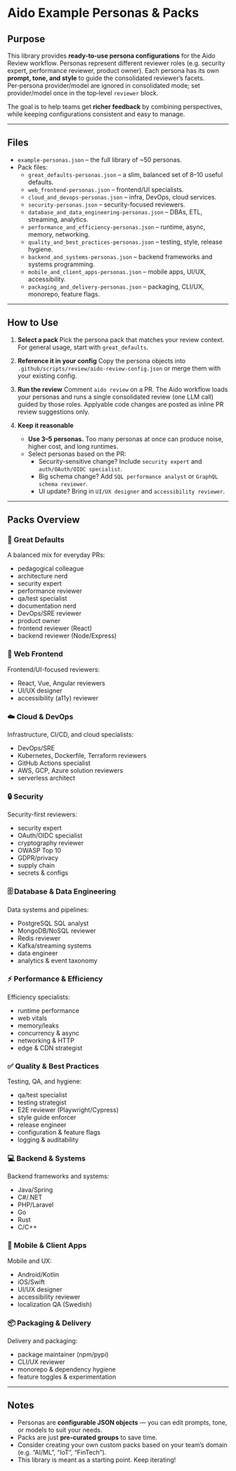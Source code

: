 # Aido Example Personas & Packs

## Purpose
This library provides **ready-to-use persona configurations** for the Aido Review workflow.
Personas represent different reviewer roles (e.g. security expert, performance reviewer, product owner).
Each persona has its own **prompt, tone, and style** to guide the consolidated reviewer’s facets.
Per‑persona provider/model are ignored in consolidated mode; set provider/model once in the top‑level `reviewer` block.

The goal is to help teams get **richer feedback** by combining perspectives, while keeping configurations consistent and easy to manage.

---

## Files

- `example-personas.json` – the full library of ~50 personas.
- Pack files:
  - `great_defaults-personas.json` – a slim, balanced set of 8–10 useful defaults.
  - `web_frontend-personas.json` – frontend/UI specialists.
  - `cloud_and_devops-personas.json` – infra, DevOps, cloud services.
  - `security-personas.json` – security-focused reviewers.
  - `database_and_data_engineering-personas.json` – DBAs, ETL, streaming, analytics.
  - `performance_and_efficiency-personas.json` – runtime, async, memory, networking.
  - `quality_and_best_practices-personas.json` – testing, style, release hygiene.
  - `backend_and_systems-personas.json` – backend frameworks and systems programming.
  - `mobile_and_client_apps-personas.json` – mobile apps, UI/UX, accessibility.
  - `packaging_and_delivery-personas.json` – packaging, CLI/UX, monorepo, feature flags.

---

## How to Use

1. **Select a pack**
   Pick the persona pack that matches your review context. For general usage, start with `great_defaults`.

2. **Reference it in your config**
   Copy the persona objects into `.github/scripts/review/aido-review-config.json`
   or merge them with your existing config.

3. **Run the review**
   Comment `aido review` on a PR.
   The Aido workflow loads your personas and runs a single consolidated review (one LLM call) guided by those roles. Applyable code changes are posted as inline PR review suggestions only.

4. **Keep it reasonable**
   - **Use 3–5 personas.**
     Too many personas at once can produce noise, higher cost, and long runtimes.
   - Select personas based on the PR:
     - Security-sensitive change? Include `security expert` and `auth/OAuth/OIDC specialist`.
     - Big schema change? Add `SQL performance analyst` or `GraphQL schema reviewer`.
     - UI update? Bring in `UI/UX designer` and `accessibility reviewer`.

---

## Packs Overview

### 🎯 Great Defaults
A balanced mix for everyday PRs:
- pedagogical colleague
- architecture nerd
- security expert
- performance reviewer
- qa/test specialist
- documentation nerd
- DevOps/SRE reviewer
- product owner
- frontend reviewer (React)
- backend reviewer (Node/Express)

### 🎨 Web Frontend
Frontend/UI-focused reviewers:
- React, Vue, Angular reviewers
- UI/UX designer
- accessibility (a11y) reviewer

### ☁️ Cloud & DevOps
Infrastructure, CI/CD, and cloud specialists:
- DevOps/SRE
- Kubernetes, Dockerfile, Terraform reviewers
- GitHub Actions specialist
- AWS, GCP, Azure solution reviewers
- serverless architect

### 🔒 Security
Security-first reviewers:
- security expert
- OAuth/OIDC specialist
- cryptography reviewer
- OWASP Top 10
- GDPR/privacy
- supply chain
- secrets & configs

### 🗄️ Database & Data Engineering
Data systems and pipelines:
- PostgreSQL SQL analyst
- MongoDB/NoSQL reviewer
- Redis reviewer
- Kafka/streaming systems
- data engineer
- analytics & event taxonomy

### ⚡ Performance & Efficiency
Efficiency specialists:
- runtime performance
- web vitals
- memory/leaks
- concurrency & async
- networking & HTTP
- edge & CDN strategist

### ✅ Quality & Best Practices
Testing, QA, and hygiene:
- qa/test specialist
- testing strategist
- E2E reviewer (Playwright/Cypress)
- style guide enforcer
- release engineer
- configuration & feature flags
- logging & auditability

### 💻 Backend & Systems
Backend frameworks and systems:
- Java/Spring
- C#/.NET
- PHP/Laravel
- Go
- Rust
- C/C++

### 📱 Mobile & Client Apps
Mobile and UX:
- Android/Kotlin
- iOS/Swift
- UI/UX designer
- accessibility reviewer
- localization QA (Swedish)

### 📦 Packaging & Delivery
Delivery and packaging:
- package maintainer (npm/pypi)
- CLI/UX reviewer
- monorepo & dependency hygiene
- feature toggles & experimentation

---

## Notes

- Personas are **configurable JSON objects** — you can edit prompts, tone, or models to suit your needs.
- Packs are just **pre-curated groups** to save time.
- Consider creating your own custom packs based on your team’s domain (e.g. “AI/ML”, “IoT”, “FinTech”).
- This library is meant as a starting point. Keep iterating!
